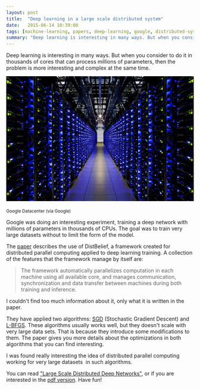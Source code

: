 ```yaml
---
layout: post
title:  "Deep learning in a large scale distributed system"
date:   2015-06-14 10:39:00
tags: [machine-learning, papers, deep-learning, google, distributed-systems, distbelief]
summary: "Deep learning is interesting in many ways. But when you consider to do it in thousands of cores that can process millions of parameters, then the problem is more interesting and complex at the same time."
---
```


Deep learning is interesting in many ways. But when you consider to do it in thousands of cores that can process millions of parameters, then the problem is more interesting and complex at the same time.

<img src="/assets/images/datacenter.jpg" alt="" width="690" />

<small>Google Datacenter (via Google)</small>

Google was doing an interesting experiment, training a deep network with millions of parameters in thousands of CPUs. The goal was to train very large datasets without to limit the form of the model.

The <a title="Large Scale Distributed Deep Networks" href="http://research.google.com/archive/large_deep_networks_nips2012.html" target="_blank">paper</a> describes the use of DistBelief, a framework created for distributed parallel computing applied to deep learning training. A collection of the features that the framework manage by itself are:

> The framework automatically parallelizes computation in each machine using all available core, and
> manages communication, synchronization and data transfer between machines during both training and
> inference.

I couldn't find too much information about it, only what it is written in the paper.

They have applied two algorithms: <a href="http://en.wikipedia.org/wiki/Stochastic_gradient_descent" target="_blank">SGD</a> (Stochastic Gradient Descent) and <a href="http://en.wikipedia.org/wiki/Limited-memory_BFGS" target="_blank">L-BFGS</a>. These algorithms usually works well, but they doesn't scale with very large data sets. That is because they introduce some modifications to them. The paper gives you more details about the optimizations in both algorithms that you can find interesting.

I was found really interesting the idea of distributed parallel computing working for very large datasets  in such algorithms.

You can read <a href="http://research.google.com/archive/large_deep_networks_nips2012.html" target="_blank">"Large Scale Distributed Deep Networks"</a>, or if you are interested in the <a href="http://static.googleusercontent.com/media/research.google.com/en//archive/large_deep_networks_nips2012.pdf" target="_blank">pdf version</a>. Have fun!
